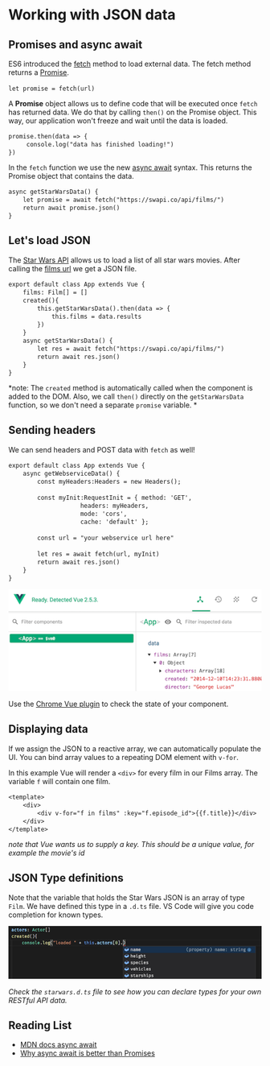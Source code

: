 # Working with JSON data

## Promises and async await

ES6 introduced the [fetch](https://developer.mozilla.org/en-US/docs/Web/API/Fetch_API/Using_Fetch) method to load external data. The fetch method returns a [Promise](https://developer.mozilla.org/en-US/docs/Web/JavaScript/Reference/Global_Objects/Promise). 

`let promise = fetch(url)`

A **Promise** object allows us to define code that will be executed once `fetch` has returned data. We do that by calling `then()` on the Promise object. This way, our application won't freeze and wait until the data is loaded.
```
promise.then(data => {
     console.log("data has finished loading!")
})
```
In the `fetch` function we use the new [async await](https://developer.mozilla.org/en-US/docs/Web/JavaScript/Reference/Statements/async_function) syntax. This returns the Promise object that contains the data.
```
async getStarWarsData() {
    let promise = await fetch("https://swapi.co/api/films/")
    return await promise.json()
}
```

## Let's load JSON

The [Star Wars API](https://swapi.co) allows us to load a list of all star wars movies. After calling the [films url](https://swapi.co/api/films/) we get a JSON file.

```
export default class App extends Vue {
    films: Film[] = []
    created(){
        this.getStarWarsData().then(data => {
            this.films = data.results
        })
    }
    async getStarWarsData() {
        let res = await fetch("https://swapi.co/api/films/")
        return await res.json()
    }
}
```
*note: The `created` method is automatically called when the component is added to the DOM. Also, we call `then()` directly on the `getStarWarsData` function, so we don't need a separate `promise` variable. *

## Sending headers

We can send headers and POST data with `fetch` as well!
```
export default class App extends Vue {
    async getWebserviceData() {
        const myHeaders:Headers = new Headers();

        const myInit:RequestInit = { method: 'GET',
                    headers: myHeaders,
                    mode: 'cors',
                    cache: 'default' };

        const url = "your webservice url here"

        let res = await fetch(url, myInit)
        return await res.json()
    }
}
```


![state](./state.png)

Use the [Chrome Vue plugin](https://chrome.google.com/webstore/detail/vuejs-devtools/nhdogjmejiglipccpnnnanhbledajbpd) to check the state of your component.

## Displaying data

If we assign the JSON to a reactive array, we can automatically populate the UI. You can bind array values to a repeating DOM element with `v-for`. 

In this example Vue will render a `<div>` for every film in our Films array. The variable `f` will contain one film.
```
<template>
    <div>
        <div v-for="f in films" :key="f.episode_id">{{f.title}}</div>
    </div>
</template>
```
*note that Vue wants us to supply a key. This should be a unique value, for example the movie's id*

## JSON Type definitions

Note that the variable that holds the Star Wars JSON is an array of type `Film`. We have defined this type in a `.d.ts` file. VS Code will give you code completion for known types. 

![actors](dts.png)

*Check the `starwars.d.ts` file to see how you can declare types for your own RESTful API data.*

## Reading List

- [MDN docs async await](https://developer.mozilla.org/en-US/docs/Web/JavaScript/Reference/Statements/async_function)
- [Why async await is better than Promises](https://hackernoon.com/6-reasons-why-javascripts-async-await-blows-promises-away-tutorial-c7ec10518dd9)
